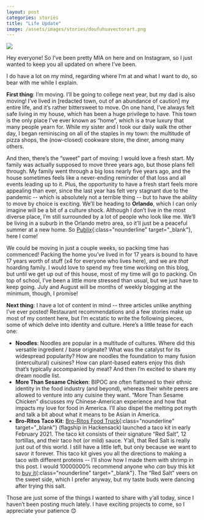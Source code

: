 ```yaml
---
layout: post
categories: stories
title: "Life Update"
image: /assets/images/stories/doufuhuavectorart.png
---
```

<div class="singleimagecontainer">
    <img src="{{ page.image }}" class="image">  
</div>

Hey everyone! So I’ve been pretty MIA on here and on Instagram, so I just wanted to keep you all updated on where I’ve been. 

I do have a lot on my mind, regarding where I’m at and what I want to do, so bear with me while I explain. 

**First thing**: I’m moving. I’ll be going to college next year, but my dad is also moving! I’ve lived in [redacted town, out of an abundance of caution] my entire life, and it’s rather bittersweet to move. On one hand, I’ve always felt safe living in my house, which has been a huge privilege to have. This town is the only place I’ve ever known as “home”, which is a true luxury that many people yearn for. While my sister and I took our daily walk the other day, I began reminiscing on all of the staples in my town: the multitude of pizza shops, the (now-closed) cookware store, the diner, among many others.

And then, there’s the “sweet” part of moving: I would love a fresh start. My family was actually supposed to move three years ago, but those plans fell through. My family went through a big loss nearly five years ago, and the house sometimes feels like a never-ending reminder of that loss and all events leading up to it. Plus, the opportunity to have a fresh start feels more appealing than ever, since the last year has felt very stagnant due to the pandemic -- which is absolutely not a terrible thing -- but to have the ability to move by choice is exciting. We’ll be heading to **Orlando**, which I can only imagine will be a bit of a culture shock. Although I don’t live in the most diverse place, I’m still surrounded by a lot of people who look like me. We’ll be living in a suburb in the Orlando metro area, so it’ll just be a peaceful summer at a new home. So [Publix](https://www.publix.com/shop-online/in-store-pickup){:class="nounderline" target="_blank"}, here I come!

We could be moving in just a couple weeks, so packing time has commenced! Packing the home you’ve lived in for 17 years is bound to have 17 years worth of stuff (x4 for everyone who lives here), and we are *that* hoarding family. I would love to spend my free time working on this blog, but until we get up out of this house, most of my time will go to packing. On top of school, I’ve been a little more stressed than usual, but we just have to keep going. July and August will be months of weekly blogging at the minimum, though, I promise!

**Next thing**: I have a lot of content in mind -- three articles unlike anything I’ve ever posted! Restaurant recommendations and a few stories make up most of my content here, but I’m ecstatic to write the following pieces, some of which delve into identity and culture. Here’s a little tease for each one:

* **Noodles**: Noodles are popular in a multitude of cultures. Where did this versatile ingredient / base originate? What was the catalyst for its widespread popularity? How are noodles the foundation to many fusion (intercultural) cuisines? How can plant-based eaters enjoy this dish that’s typically accompanied by meat? And then I’m excited to share my dream noodle list.
* **More Than Sesame Chicken**: BIPOC are often flattened to their ethnic identity in the food industry (and beyond), whereas their white peers are allowed to venture into any cuisine they want. “More Than Sesame Chicken” discusses my Chinese-American experience and how that impacts my love for food in America. I’ll also dispel the melting pot myth and talk a bit about what it means to be Asian in America.
* **Bro-Ritos Taco Kit**: [Bro-Ritos Food Truck](https://www.broritosfoodtruck.com/){:class="nounderline" target="_blank"} (flagship in Hackensack) launched a taco kit in early February 2021. The taco kit consists of their signature “Red Salt”, 12 tortillas, and their taco hot (or mild) sauce. Y’all, that Red Salt is really just out of this world. I still have a little left, but only because we want to savor it forever. This taco kit gives you all the directions to making a taco with different proteins -- I’ll show how I made them with shrimp in this post. I would 10000000% recommend anyone who *can* buy this kit to [buy it](https://broritosfoodtruck.square.site/product/tacokit/46?cs=true&cst=custom){:class="nounderline" target="_blank"}. The “Red Salt” veers on the sweet side, which I prefer anyway, but my taste buds were dancing after trying this salt. 

Those are just some of the things I wanted to share with y’all today, since I haven’t been posting much lately. I have exciting projects to come, so I appreciate your patience 😊